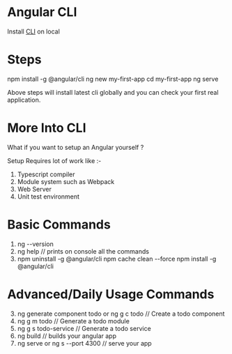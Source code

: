 # Angular CLI

Install [CLI](https://cli.angular.io/) on local

# Steps

npm install -g @angular/cli
ng new my-first-app
cd my-first-app
ng serve

Above steps will install latest cli globally and you can check your first real application.

# More Into CLI

What if you want to setup an Angular yourself ?

Setup Requires lot of work like :-

1. Typescript compiler
2. Module system such as Webpack
3. Web Server 
4. Unit test environment


# Basic Commands

1. ng --version
2. ng help // prints on console all the commands
3. npm uninstall -g @angular/cli
   npm cache clean --force
   npm install -g @angular/cli


#  Advanced/Daily Usage Commands

3. ng generate component todo or ng g c todo // Create a todo component
2. ng g m todo // Generate a todo module
3. ng g s todo-service // Generate a todo service
4. ng build // builds your angular app
5. ng serve or ng s --port 4300 // serve your app